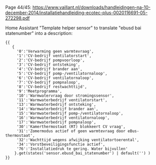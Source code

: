 Page 44/45: https://www.vaillant.nl/downloads/handleidingen-na-10-december-2014/installatiehandleiding-ecotec-plus-0020116691-05-272298.pdf

Home Assistant "Template helper sensor" to translate "ebusd bai statenumber" into a description:
```text
{{
   {
     '0':'Verwarming geen warmtevraag',
     '1':'CV-bedrijf ventilatorstart',
     '2':'CV-bedrijf pompvoorloop',
     '3':'CV-bedrijf ontsteking',
     '4':'CV-bedrijf brander aan',
     '5':'CV-bedrijf pomp-/ventilatornaloop',
     '6':'CV-bedrijf ventilatornaloop',
     '7':'CV-bedrijf pompnaloop',
     '8':'CV-bedrijf restwachttijd',
     '9':'Meetprogramma',
     '10':'Warmwatervraag door stromingssensor',
     '11':'Warmwaterbedrijf ventilatorstart',
     '13':'Warmwaterbedrijf ontsteking',
     '14':'Warmwaterbedrijf brander aan',
     '15':'Warmwaterbedrijf pomp-/ventilatornaloop',
     '16':'Warmwaterbedrijf ventilatornaloop',
     '17':'Warmwaterbedrijf pompnaloop',
     '30':'Kamerthermostaat (RT) blokkeert CV vraag',
     '31':'Zomermodus actief of geen warmtevraag door eBus-thermostaat',
     '32':'Wachttijd wegens afwijking ventilatortoerental',
     '34':'Vorstbeveiligingsfunctie actief',
     '76':'Installatiedruk te gering. Water bijvullen'
    }.get(states('sensor.ebusd_bai_statenumber') | default('') )
}}
```
